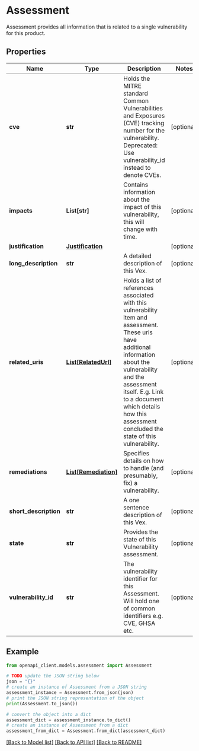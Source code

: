 # Assessment

Assessment provides all information that is related to a single vulnerability for this product.

## Properties

Name | Type | Description | Notes
------------ | ------------- | ------------- | -------------
**cve** | **str** | Holds the MITRE standard Common Vulnerabilities and Exposures (CVE) tracking number for the vulnerability. Deprecated: Use vulnerability_id instead to denote CVEs. | [optional] 
**impacts** | **List[str]** | Contains information about the impact of this vulnerability, this will change with time. | [optional] 
**justification** | [**Justification**](Justification.md) |  | [optional] 
**long_description** | **str** | A detailed description of this Vex. | [optional] 
**related_uris** | [**List[RelatedUrl]**](RelatedUrl.md) | Holds a list of references associated with this vulnerability item and assessment. These uris have additional information about the vulnerability and the assessment itself. E.g. Link to a document which details how this assessment concluded the state of this vulnerability. | [optional] 
**remediations** | [**List[Remediation]**](Remediation.md) | Specifies details on how to handle (and presumably, fix) a vulnerability. | [optional] 
**short_description** | **str** | A one sentence description of this Vex. | [optional] 
**state** | **str** | Provides the state of this Vulnerability assessment. | [optional] 
**vulnerability_id** | **str** | The vulnerability identifier for this Assessment. Will hold one of common identifiers e.g. CVE, GHSA etc. | [optional] 

## Example

```python
from openapi_client.models.assessment import Assessment

# TODO update the JSON string below
json = "{}"
# create an instance of Assessment from a JSON string
assessment_instance = Assessment.from_json(json)
# print the JSON string representation of the object
print(Assessment.to_json())

# convert the object into a dict
assessment_dict = assessment_instance.to_dict()
# create an instance of Assessment from a dict
assessment_from_dict = Assessment.from_dict(assessment_dict)
```
[[Back to Model list]](../README.md#documentation-for-models) [[Back to API list]](../README.md#documentation-for-api-endpoints) [[Back to README]](../README.md)


